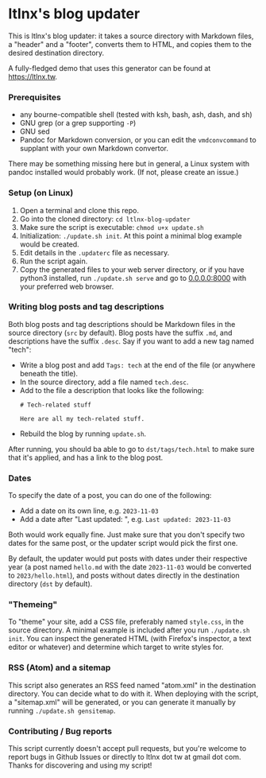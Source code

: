 # ltlnx's blog updater
This is ltlnx's blog updater: it takes a source directory with Markdown files, a "header" and a "footer", converts them to HTML, and copies them to the desired destination directory.

A fully-fledged demo that uses this generator can be found at <https://ltlnx.tw>.

### Prerequisites
- any bourne-compatible shell (tested with ksh, bash, ash, dash, and sh)
- GNU grep (or a grep supporting `-P`)
- GNU sed
- Pandoc for Markdown conversion, or you can edit the `vmdconvcommand` to supplant with your own Markdown convertor.

There may be something missing here but in general, a Linux system with pandoc installed would probably work. (If not, please create an issue.)

### Setup (on Linux)
1. Open a terminal and clone this repo.
2. Go into the cloned directory: `cd ltlnx-blog-updater`
3. Make sure the script is executable: `chmod u+x update.sh`
4. Initialization: `./update.sh init`. At this point a minimal blog example would be created.
5. Edit details in the `.updaterc` file as necessary.
6. Run the script again.
7. Copy the generated files to your web server directory, or if you have python3 installed, run `./update.sh serve` and go to [0.0.0.0:8000](http://0.0.0.0:8000) with your preferred web browser.

### Writing blog posts and tag descriptions
Both blog posts and tag descriptions should be Markdown files in the source directory (`src` by default). Blog posts have the suffix `.md`, and descriptions have the suffix `.desc`. Say if you want to add a new tag named "tech":

- Write a blog post and add `Tags: tech` at the end of the file (or anywhere beneath the title).
- In the source directory, add a file named `tech.desc`.
- Add to the file a description that looks like the following:
  ```
  # Tech-related stuff

  Here are all my tech-related stuff.
  ```
- Rebuild the blog by running `update.sh`.

After running, you should ba able to go to `dst/tags/tech.html` to make sure that it's applied, and has a link to the blog post.

### Dates
To specify the date of a post, you can do one of the following:

- Add a date on its own line, e.g. `2023-11-03`
- Add a date after "Last updated: ", e.g. `Last updated: 2023-11-03`

Both would work equally fine. Just make sure that you don't specify two dates for the same post, or the updater script would pick the first one.

By default, the updater would put posts with dates under their respective year (a post named `hello.md` with the date `2023-11-03` would be converted to `2023/hello.html`), and posts without dates directly in the destination directory (`dst` by default).

### "Themeing"
To "theme" your site, add a CSS file, preferably named `style.css`, in the source directory. A minimal example is included after you run `./update.sh init`. You can inspect the generated HTML (with Firefox's inspector, a text editor or whatever) and determine which target to write styles for.

### RSS (Atom) and a sitemap
This script also generates an RSS feed named "atom.xml" in the destination directory. You can decide what to do with it. When deploying with the script, a "sitemap.xml" will be generated, or you can generate it manually by running `./update.sh gensitemap`.

### Contributing / Bug reports
This script currently doesn't accept pull requests, but you're welcome to report bugs in Github Issues or directly to ltlnx dot tw at gmail dot com. Thanks for discovering and using my script!
